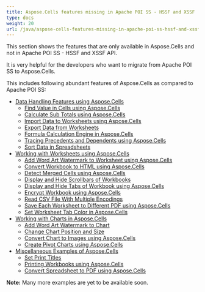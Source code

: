 ```yaml
---
title: Aspose.Cells features missing in Apache POI SS - HSSF and XSSF
type: docs
weight: 20
url: /java/aspose-cells-features-missing-in-apache-poi-ss-hssf-and-xssf/
---
```


This section shows the features that are only available in Aspose.Cells and not in Apache POI SS - HSSF and XSSF API.

It is very helpful for the developers who want to migrate from Apache POI SS to Aspose.Cells.

This includes following abundant features of Aspose.Cells as compared to Apache POI SS:

- [Data Handling Features using Aspose.Cells](/cells/java/data-handling-features-using-aspose-cells/)
  - [Find Value in Cells using Aspose.Cells](/cells/java/find-value-in-cells-using-aspose-cells/)
  - [Calculate Sub Totals using Aspose.Cells](/cells/java/calculate-sub-totals-using-aspose-cells/)
  - [Import Data to Worksheets using Aspose.Cells](/cells/java/import-data-to-worksheets-using-aspose-cells/)
  - [Export Data from Worksheets](/cells/java/export-data-from-worksheets/)
  - [Formula Calculation Engine in Aspose.Cells](/cells/java/formula-calculation-engine-in-aspose-cells/)
  - [Tracing Precedents and Dependents using Aspose.Cells](/cells/java/tracing-precedents-and-dependents-using-aspose-cells/)
  - [Sort Data in Spreadsheets](/cells/java/sort-data-in-spreadsheets/)
- [Working with Worksheets using Aspose.Cells](/cells/java/working-with-worksheets-using-aspose-cells/)
  - [Add Word Art Watermark to Worksheet using Aspose.Cells](/cells/java/add-word-art-watermark-to-worksheet-using-aspose-cells/)
  - [Convert Workbook to HTML using Aspose.Cells](/cells/java/convert-workbook-to-html-using-aspose-cells/)
  - [Detect Merged Cells using Aspose.Cells](/cells/java/detect-merged-cells-using-aspose-cells/)
  - [Display and Hide Scrollbars of Workbooks](/cells/java/display-and-hide-scrollbars-of-workbooks/)
  - [Display and Hide Tabs of Workbook using Aspose.Cells](/cells/java/display-and-hide-tabs-of-workbook-using-aspose-cells/)
  - [Encrypt Workbook using Aspose.Cells](/cells/java/encrypt-workbook-using-aspose-cells/)
  - [Read CSV File With Multiple Encodings](/cells/java/read-csv-file-with-multiple-encodings/)
  - [Save Each Worksheet to Different PDF using Aspose.Cells](/cells/java/save-each-worksheet-to-different-pdf-using-aspose-cells/)
  - [Set Worksheet Tab Color in Aspose.Cells](/cells/java/set-worksheet-tab-color-in-aspose-cells/)
- [Working with Charts in Aspose.Cells](/cells/java/working-with-charts-in-aspose-cells/)
  - [Add Word Art Watermark to Chart](/cells/java/add-word-art-watermark-to-chart/)
  - [Change Chart Position and Size](/cells/java/change-chart-position-and-size/)
  - [Convert Chart to Images using Aspose.Cells](/cells/java/convert-chart-to-images-using-aspose-cells/)
  - [Create Pivot Charts using Aspose.Cells](/cells/java/create-pivot-charts-using-aspose-cells/)
- [Miscellaneous Examples of Aspose.Cells](/cells/java/miscellaneous-examples-of-aspose-cells/)
  - [Set Print Titles](/cells/java/set-print-titles/)
  - [Printing Workbooks using Aspose.Cells](/cells/java/printing-workbooks-using-aspose-cells/)
  - [Convert Spreadsheet to PDF using Aspose.Cells](/cells/java/convert-spreadsheet-to-pdf-using-aspose-cells/)

**Note:** Many more examples are yet to be available soon.
